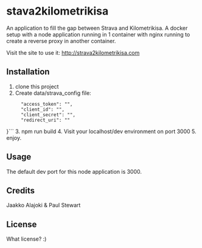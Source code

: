 # stava2kilometrikisa

An application to fill the gap between Strava and Kilometrikisa. A docker setup with a node application running in 1 container with nginx running to create a reverse proxy in another container.

Visit the site to use it: http://strava2kilometrikisa.com

## Installation

1. clone this project
2. Create data/strava_config file:
   ```{
     "access_token": "",
     "client_id": "",
     "client_secret": "",
     "redirect_uri": ""
  }```
3. npm run build
4. Visit your localhost/dev environment on port 3000
5. enjoy.

## Usage

The default dev port for this node application is 3000.

## Credits

Jaakko Alajoki & Paul Stewart

## License

What license? :)
